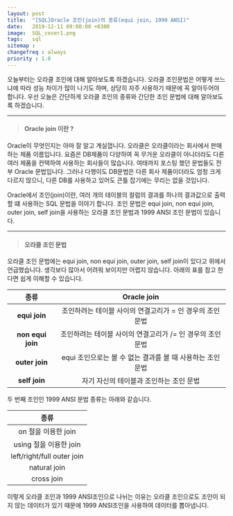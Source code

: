```yaml
---
layout: post
title:  "[SQL]Oracle 조인(join)의 종류(equi join, 1999 ANSI)"
date:   2019-12-11 09:00:00 +0300
image:  SQL_cover1.png
tags:   sql
sitemap :
changefreq : always
priority : 1.0
---
```


오늘부터는 오라클 조인에 대해 알아보도록 하겠습니다. 오라클 조인문법은 어떻게 쓰느냐에 따라 성능 차이가 많이 나기도 하며, 상당히 자주 사용하기 때문에 꼭 알아두어야 합니다. 우선 오늘은 간단하게 오라클 조인의 종류와 간단한 조인 문법에 대해 알아보도록 하겠습니다. 

----------


> #### Oracle join 이란 ?  

Oracle이 무엇인지는 아마 잘 알고 계실껍니다. 오라클은 오라클이라는 회사에서 판매하는 제품 이름입니다. 요즘은 DB제품이 다양하여 꼭 무거운 오라클이 아니더라도 다른 여러 제품을 컨택하여 사용하는 회사들이 많습니다. 여태까지 포스팅 했던 문법들도 전부 Oracle 문법입니다. 그러나 다행이도 DB문법은 다른 회사 제품이더라도 엄청 크게 다르지 않으니, 다른 DB를 사용하고 있어도 큰틀 잡기에는 무리는 없을 것입니다. 

Oracle에서 조인(join)이란, 여러 개의 테이블의 컬럼의 결과를 하나의 결과값으로 출력할 떄 사용하는 SQL 문법을 이야기 합니다. 조인 문법은 equi join, non equi join, outer join, self join을 사용하는 오라클 조인 문법과 1999 ANSI 조인 문법이 있습니다. 


--------------

> #### 오라클 조인 문법  

오라클 조인 문법에는  equi join, non equi join, outer join, self join이 있다고 위에서 언급했습니다. 생각보다 많아서 어려워 보이지만 어렵지 않습니다. 아래의 표를 참고 한다면 쉽게 이해할 수 있습니다.  

|  <center> 종류 </center> |  <center>Oracle join </center> | 
|:--------:|:--------:|
|**equi join**| <center>조인하려는 테이블 사이의 연결고리가 = 인 경우의 조인 문법</center> |
|**non equi join**| <center>조인하려는 테이블 사이의 연결고리가 /= 인 경우의 조인 문법</center> |
|**outer join**| <center>equi 조인으로는 볼 수 없는 결과를 볼 때 사용하는 조인 문법</center> |
|**self join**| <center>자기 자신의 테이블과 조인하는 조인 문법</center> |

두 번째 조인인 1999 ANSI 문법 종류는 아래와 같습니다. 

|  <center> 종류 </center> | 
|:--------:|
|on 절을 이용한 join|
|using 절을 이용한  join|
|left/right/full outer join|
|natural join|
|cross join|


이렇게 오라클 조인과 1999 ANSI조인으로 나뉘는 이유는 오라클 조인으로도 조인이 되지 않는 데이터가 있기 때문에 1999 ANSI조인을 사용하여 데이터를 뽑아냅니다.
